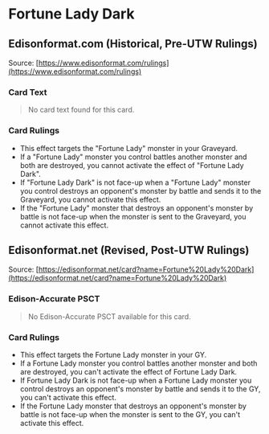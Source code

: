 # Fortune Lady Dark

## Edisonformat.com (Historical, Pre-UTW Rulings)

Source: [https://www.edisonformat.com/rulings](https://www.edisonformat.com/rulings)

### Card Text

> No card text found for this card.

### Card Rulings

*   This effect targets the "Fortune Lady" monster in your Graveyard.
*   If a "Fortune Lady" monster you control battles another monster and both are destroyed, you cannot activate the effect of "Fortune Lady Dark".
*   If "Fortune Lady Dark" is not face-up when a "Fortune Lady" monster you control destroys an opponent's monster by battle and sends it to the Graveyard, you cannot activate this effect.
*   If the "Fortune Lady" monster that destroys an opponent's monster by battle is not face-up when the monster is sent to the Graveyard, you cannot activate this effect.

## Edisonformat.net (Revised, Post-UTW Rulings)

Source: [https://edisonformat.net/card?name=Fortune%20Lady%20Dark](https://edisonformat.net/card?name=Fortune%20Lady%20Dark)

### Edison-Accurate PSCT

> No Edison-Accurate PSCT available for this card.

### Card Rulings

*   This effect targets the Fortune Lady monster in your GY.
*   If a Fortune Lady monster you control battles another monster and both are destroyed, you can't activate the effect of Fortune Lady Dark.
*   If Fortune Lady Dark is not face-up when a Fortune Lady monster you control destroys an opponent's monster by battle and sends it to the GY, you can't activate this effect.
*   If the Fortune Lady monster that destroys an opponent's monster by battle is not face-up when the monster is sent to the GY, you can't activate this effect.
            